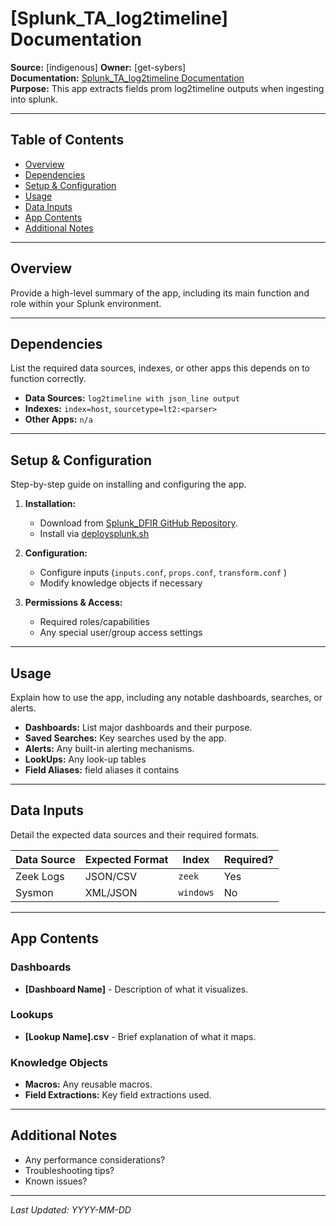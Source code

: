 # [Splunk_TA_log2timeline] Documentation

**Source:** [indigenous] 
**Owner:** [get-sybers]  
**Documentation:** [Splunk_TA_log2timeline Documentation](https://github.com/Get-Sybers/Splunk_DFIR/blob/main/docs/splunk_apps/Splunk_TA_log2timeline.md)  
**Purpose:** This app extracts fields prom log2timeline outputs when ingesting into splunk.

---

## Table of Contents

- [Overview](#overview)
- [Dependencies](#dependencies)
- [Setup & Configuration](#setup--configuration)
- [Usage](#usage)
- [Data Inputs](#data-inputs)
- [App Contents](#app-contents)
- [Additional Notes](#additional-notes)

---

## Overview

Provide a high-level summary of the app, including its main function and role within your Splunk environment.

---

## Dependencies

List the required data sources, indexes, or other apps this depends on to function correctly.

- **Data Sources:** `log2timeline with json_line output`
- **Indexes:** `index=host`, `sourcetype=lt2:<parser>`
- **Other Apps:** `n/a`

---

## Setup & Configuration

Step-by-step guide on installing and configuring the app.

1. **Installation:**
   - Download from [Splunk_DFIR GitHub Repository](https://github.com/Get-Sybers/Splunk_DFIR).
   - Install via [deploysplunk.sh](https://github.com/Get-Sybers/Splunk_DFIR/blob/main/scripts/deploysplunk.sh)

2. **Configuration:**
   - Configure inputs (`inputs.conf`, `props.conf`, `transform.conf` )
   - Modify knowledge objects if necessary

3. **Permissions & Access:**
   - Required roles/capabilities
   - Any special user/group access settings

---

## Usage

Explain how to use the app, including any notable dashboards, searches, or alerts.

- **Dashboards:** List major dashboards and their purpose.
- **Saved Searches:** Key searches used by the app.
- **Alerts:** Any built-in alerting mechanisms.
- **LookUps:** Any look-up tables
- **Field Aliases:** field aliases it contains

---

## Data Inputs

Detail the expected data sources and their required formats.

| Data Source | Expected Format | Index | Required? |
|-------------|----------------|-------|-----------|
| Zeek Logs   | JSON/CSV        | `zeek` | Yes       |
| Sysmon      | XML/JSON        | `windows` | No       |

---

## App Contents

### Dashboards
- **[Dashboard Name]** - Description of what it visualizes.

### Lookups
- **[Lookup Name].csv** - Brief explanation of what it maps.

### Knowledge Objects
- **Macros:** Any reusable macros.
- **Field Extractions:** Key field extractions used.

---

## Additional Notes

- Any performance considerations?
- Troubleshooting tips?
- Known issues?

---

_Last Updated: YYYY-MM-DD_